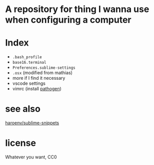 # A repository for thing I wanna use when configuring a computer

# Index

* `.bash_profile`
* `base16.terminal`
* `Preferences.sublime-settings`
* `.osx` (modified from mathias)
* more if I find it necessary
* vscode settings
* vimrc (install [pathogen](https://github.com/tpope/vim-pathogen))

# see also

[haroenv/sublime-snippets](https://github.com/haroenv/sublime-snippets)

# license

Whatever you want, CC0
